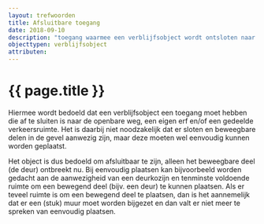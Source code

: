```yaml
---
layout: trefwoorden
title: Afsluitbare toegang
date: 2018-09-10
description: "toegang waarmee een verblijfsobject wordt ontsloten naar de openbare weg, een eigen erf en/of een gedeelde verkeersruimte"
objecttypen: verblijfsobject
attributen:
---
```


# {{ page.title }}

Hiermee wordt bedoeld dat een verblijfsobject een toegang moet hebben die af te sluiten is naar de openbare weg, een eigen erf en/of een gedeelde verkeersruimte. Het is daarbij niet noodzakelijk dat er sloten en beweegbare delen in de gevel aanwezig zijn, maar deze moeten wel eenvoudig kunnen worden geplaatst.

Het object is dus bedoeld om afsluitbaar te zijn, alleen het beweegbare deel (de deur) ontbreekt nu. Bij eenvoudig plaatsen kan bijvoorbeeld worden gedacht aan de aanwezigheid van een deurkozijn en tenminste voldoende ruimte om een bewegend deel (bijv. een deur) te kunnen plaatsen. Als er teveel ruimte is om een bewegend deel te plaatsen, dan is het aannemelijk dat er een (stuk) muur moet worden bijgezet en dan valt er niet meer te spreken van eenvoudig plaatsen.

